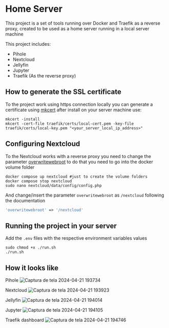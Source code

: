 # Home Server

This project is a set of tools running over Docker and Traefik as a reverse proxy, created to be used as a home server running in a local server machine

This project includes:
  - Pihole
  - Nextcloud
  - Jellyfin
  - Jupyter
  - Traefik (As the reverse proxy)

## How to generate the SSL certificate

To the project work using https connection locally you can generate a certificate using [mkcert](https://github.com/FiloSottile/mkcert) after install on your server machine use:

```shell
mkcert -install
mkcert -cert-file traefik/certs/local-cert.pem -key-file traefik/certs/local-key.pem "<your_server_local_ip_address>"
```

## Configuring Nextcloud

To the Nextcloud works with a reverse proxy you need to change the parameter [overwritewebroot](https://docs.nextcloud.com/server/latest/admin_manual/configuration_server/config_sample_php_parameters.html#overwritewebroot)
to do that you need to go into the docker volume folder

```shell
docker compose up nextcloud #just to create the volume folders
docker compose stop nextcloud
sudo nano nextcloud/data/config/config.php
```

And change/insert the parameter `overwritewebroot` as `/nextcloud` following the documentation

```php
'overwritewebroot' => '/nextcloud'
```

## Running the project in your server

Add the `.env` files with the respective environment variables values

```shell
sudo chmod +x ./run.sh
./run.sh
```

## How it looks like

Pihole
![Captura de tela 2024-04-21 193734](https://github.com/guihbc/home-server/assets/112268375/0b4e50c9-6cbe-4023-b005-afeddc0087f5)

Nextcloud
![Captura de tela 2024-04-21 193923](https://github.com/guihbc/home-server/assets/112268375/c9c8200b-6902-4a09-807f-691dd4bcecc3)

Jellyfin
![Captura de tela 2024-04-21 194014](https://github.com/guihbc/home-server/assets/112268375/c576a8e8-ab91-4abb-89cf-9aa4352e0aed)

Jupyter
![Captura de tela 2024-04-21 194105](https://github.com/guihbc/home-server/assets/112268375/d3a0d514-7e1f-41d2-b0c3-ae2e77fb61ca)

Traefik dashboard
![Captura de tela 2024-04-21 194746](https://github.com/guihbc/home-server/assets/112268375/46494ffd-5a33-4370-a51b-aa0163be00ad)
